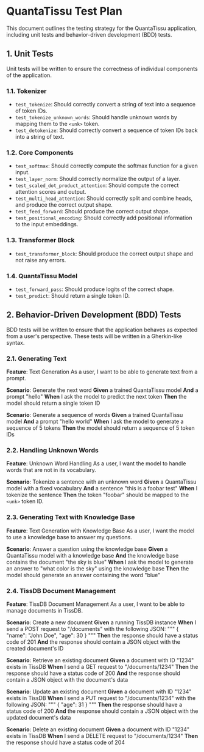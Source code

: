 # QuantaTissu Test Plan

This document outlines the testing strategy for the QuantaTissu application, including unit tests and behavior-driven development (BDD) tests.

## 1. Unit Tests

Unit tests will be written to ensure the correctness of individual components of the application.

### 1.1. Tokenizer

-   `test_tokenize`: Should correctly convert a string of text into a sequence of token IDs.
-   `test_tokenize_unknown_words`: Should handle unknown words by mapping them to the `<unk>` token.
-   `test_detokenize`: Should correctly convert a sequence of token IDs back into a string of text.

### 1.2. Core Components

-   `test_softmax`: Should correctly compute the softmax function for a given input.
-   `test_layer_norm`: Should correctly normalize the output of a layer.
-   `test_scaled_dot_product_attention`: Should compute the correct attention scores and output.
-   `test_multi_head_attention`: Should correctly split and combine heads, and produce the correct output shape.
-   `test_feed_forward`: Should produce the correct output shape.
-   `test_positional_encoding`: Should correctly add positional information to the input embeddings.

### 1.3. Transformer Block

-   `test_transformer_block`: Should produce the correct output shape and not raise any errors.

### 1.4. QuantaTissu Model

-   `test_forward_pass`: Should produce logits of the correct shape.
-   `test_predict`: Should return a single token ID.

## 2. Behavior-Driven Development (BDD) Tests

BDD tests will be written to ensure that the application behaves as expected from a user's perspective. These tests will be written in a Gherkin-like syntax.

### 2.1. Generating Text

**Feature**: Text Generation
As a user, I want to be able to generate text from a prompt.

**Scenario**: Generate the next word
**Given** a trained QuantaTissu model
**And** a prompt "hello"
**When** I ask the model to predict the next token
**Then** the model should return a single token ID

**Scenario**: Generate a sequence of words
**Given** a trained QuantaTissu model
**And** a prompt "hello world"
**When** I ask the model to generate a sequence of 5 tokens
**Then** the model should return a sequence of 5 token IDs

### 2.2. Handling Unknown Words

**Feature**: Unknown Word Handling
As a user, I want the model to handle words that are not in its vocabulary.

**Scenario**: Tokenize a sentence with an unknown word
**Given** a QuantaTissu model with a fixed vocabulary
**And** a sentence "this is a foobar test"
**When** I tokenize the sentence
**Then** the token "foobar" should be mapped to the `<unk>` token ID.

### 2.3. Generating Text with Knowledge Base

**Feature**: Text Generation with Knowledge Base
As a user, I want the model to use a knowledge base to answer my questions.

**Scenario**: Answer a question using the knowledge base
**Given** a QuantaTissu model with a knowledge base
**And** the knowledge base contains the document "the sky is blue"
**When** I ask the model to generate an answer to "what color is the sky" using the knowledge base
**Then** the model should generate an answer containing the word "blue"

### 2.4. TissDB Document Management

**Feature**: TissDB Document Management
As a user, I want to be able to manage documents in TissDB.

**Scenario**: Create a new document
**Given** a running TissDB instance
**When** I send a POST request to "/documents" with the following JSON:
"""
{
  "name": "John Doe",
  "age": 30
}
"""
**Then** the response should have a status code of 201
**And** the response should contain a JSON object with the created document's ID

**Scenario**: Retrieve an existing document
**Given** a document with ID "1234" exists in TissDB
**When** I send a GET request to "/documents/1234"
**Then** the response should have a status code of 200
**And** the response should contain a JSON object with the document's data

**Scenario**: Update an existing document
**Given** a document with ID "1234" exists in TissDB
**When** I send a PUT request to "/documents/1234" with the following JSON:
"""
{
  "age": 31
}
"""
**Then** the response should have a status code of 200
**And** the response should contain a JSON object with the updated document's data

**Scenario**: Delete an existing document
**Given** a document with ID "1234" exists in TissDB
**When** I send a DELETE request to "/documents/1234"
**Then** the response should have a status code of 204
